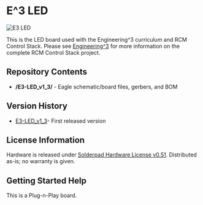 E^3 LED
========================

![E3 LED](https://engineering3.org/wp-content/uploads/GitHub/E3-LED.jpg)

This is the LED board used with the Engineering^3 curriculum and RCM Control Stack. Please see [Engineering^3](http://engineering3.com/) for more information on the complete RCM Control Stack project.


Repository Contents
-------------------

* **/E3-LED_v1_3/** - Eagle schematic/board files, gerbers, and BOM


Version History
---------------
* [E3-LED_v1_3](https://github.com/Engineering-3/E3-LED/tree/master/E3-LED_v1_3)- First released version


License Information
-------------------
Hardware is released under [Solderpad Hardware License v0.51](http://solderpad.org/licenses/SHL-0.51/).
Distributed as-is; no warranty is given.


Getting Started Help
--------------------
This is a Plug-n-Play board.

